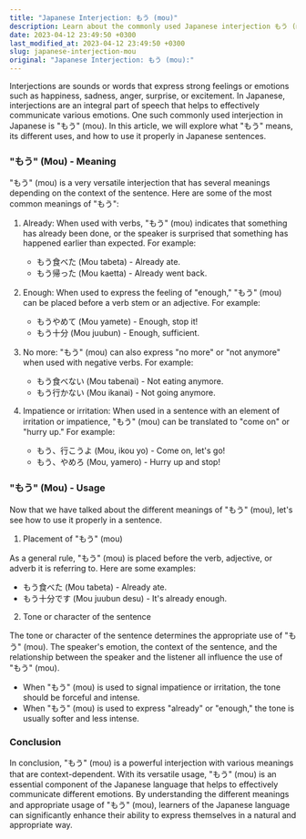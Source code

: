 ```yaml
---
title: "Japanese Interjection: もう (mou)"
description: Learn about the commonly used Japanese interjection もう (mou), its various meanings and appropriate usage in sentences.
date: 2023-04-12 23:49:50 +0300
last_modified_at: 2023-04-12 23:49:50 +0300
slug: japanese-interjection-mou
original: "Japanese Interjection: もう (mou):"
---
```

Interjections are sounds or words that express strong feelings or emotions such as happiness, sadness, anger, surprise, or excitement. In Japanese, interjections are an integral part of speech that helps to effectively communicate various emotions. One such commonly used interjection in Japanese is "もう" (mou). In this article, we will explore what "もう" means, its different uses, and how to use it properly in Japanese sentences.

### "もう" (Mou) - Meaning

"もう" (mou) is a very versatile interjection that has several meanings depending on the context of the sentence. Here are some of the most common meanings of "もう":

1. Already: When used with verbs, "もう" (mou) indicates that something has already been done, or the speaker is surprised that something has happened earlier than expected. For example:

   - もう食べた (Mou tabeta) - Already ate.
   - もう帰った (Mou kaetta) - Already went back.

2. Enough: When used to express the feeling of "enough," "もう" (mou) can be placed before a verb stem or an adjective. For example:

   - もうやめて (Mou yamete) - Enough, stop it!
   - もう十分 (Mou juubun) - Enough, sufficient.

3. No more: "もう" (mou) can also express "no more" or "not anymore" when used with negative verbs. For example:

   - もう食べない (Mou tabenai) - Not eating anymore.
   - もう行かない (Mou ikanai) - Not going anymore.

4. Impatience or irritation: When used in a sentence with an element of irritation or impatience, "もう" (mou) can be translated to "come on" or "hurry up." For example:

   - もう、行こうよ (Mou, ikou yo) - Come on, let's go!
   - もう、やめろ (Mou, yamero) - Hurry up and stop!

### "もう" (Mou) - Usage

Now that we have talked about the different meanings of "もう" (mou), let's see how to use it properly in a sentence.

1. Placement of "もう" (mou)

As a general rule, "もう" (mou) is placed before the verb, adjective, or adverb it is referring to. Here are some examples:

   - もう食べた (Mou tabeta) - Already ate.
   - もう十分です (Mou juubun desu) - It's already enough.

2. Tone or character of the sentence

The tone or character of the sentence determines the appropriate use of "もう" (mou). The speaker's emotion, the context of the sentence, and the relationship between the speaker and the listener all influence the use of "もう" (mou).

   - When "もう" (mou) is used to signal impatience or irritation, the tone should be forceful and intense.
   - When "もう" (mou) is used to express "already" or "enough," the tone is usually softer and less intense.

### Conclusion

In conclusion, "もう" (mou) is a powerful interjection with various meanings that are context-dependent. With its versatile usage, "もう" (mou) is an essential component of the Japanese language that helps to effectively communicate different emotions. By understanding the different meanings and appropriate usage of "もう" (mou), learners of the Japanese language can significantly enhance their ability to express themselves in a natural and appropriate way.